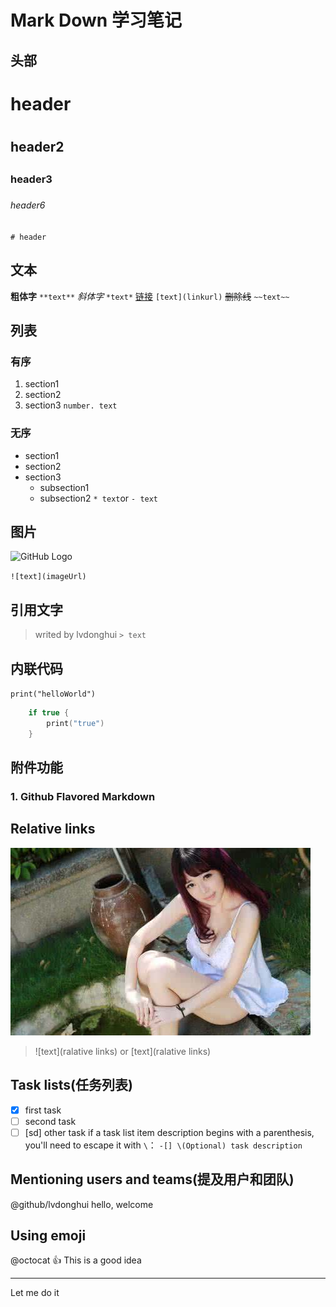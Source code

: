 # Mark Down 学习笔记
## 头部
   # header<h1>
   ## header2<h2>
   ### header3<h3>
   ###### header6<h4>
`# header`   


## 文本
**粗体字** `**text**`
*斜体字* `*text*`
[链接](http://www.baidu.com) `[text](linkurl)`
~~删除线~~ `~~text~~`

## 列表
### 有序
1. section1
2. section2
3. section3
`number. text`

### 无序
* section1
* section2
* section3
  - subsection1
  - subsection2
`* text`or `- text`

## 图片
![GitHub Logo](https://ss0.bdstatic.com/94oJfD_bAAcT8t7mm9GUKT-xh_/timg?image&quality=100&size=b4000_4000&sec=1504172326&di=8fba9898dfe6556eeb80bcf7dd6b64f6&src=http://m.3dmgame.com/uploads/allimg/170812/276_170812203340_1.jpg)

`![text](imageUrl)`

## 引用文字
> writed by lvdonghui
`> text`

## 内联代码
`print("helloWorld")`
```swift
    if true {
        print("true")
    }
```

## 附件功能
### 1. Github Flavored Markdown
## Relative links
![又来一个美女](大美女.jpg)
> ![text](ralative links) or [text](ralative links)

## Task lists(任务列表)
-[x] first task
-[ ] second task
-[ ] \[sd] other task
if a task list item description begins with a parenthesis, you'll need to escape it with `\`：
`-[] \(Optional) task description`

## Mentioning users and teams(提及用户和团队)
@github/lvdonghui hello, welcome

## Using emoji
@octocat :+1: This is a good idea
***
Let me do it


   
    





